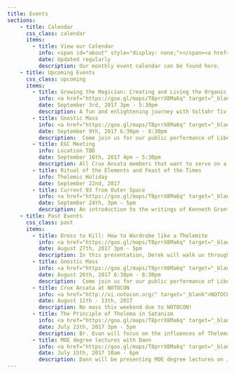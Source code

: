 ```yaml
---
title: Events
sections:
    - title: Calendar
      css_class: calendar
      items:
        - title: View our Calendar
          info: <span id="about" style="display: none;"></span><a href="https://calendar.google.com/calendar/embed?src=cruxansata.oto%40gmail.com&ctz=America/Denver" target="_blank">Google Calendar</a>
          date: Updated regularly
          description: Our monthly event calendar can be found here.
    - title: Upcoming Events
      css_class: upcoming
      items:
        - title: Growing the Magician: Creating and Living the Organic Magical Life
          info: <a href="https://goo.gl/maps/T8prrX8Ma6q" target="_blank">9635 W. Colfax Avenue</a>
          date: September 3rd, 2017 3pm - 5:30pm
          description: A fun and enlightening journey with Soltahr Tiv-Amanda.</p><p>Soltahr Tiv-Amanda, M.A., LPC has been on the magical path for over 30 years, she has taught many and loved the creating of a magical life. She is a therapist, teacher, and group facilitator in search of conscious understanding of the elder experience.</p><p>$10 admission at the door. All are welcome.
        - title: Gnostic Mass
          info: <a href="https://goo.gl/maps/T8prrX8Ma6q" target="_blank">9635 W. Colfax Avenue</a>
          date: September 9th, 2017 6:30pm - 8:30pm
          description:  Come join us for our public performance of Liber XV, The Gnostic Mass.  This ritual is the central rite, both public and private, of the Ordo Templi Orientis.  It is a participatory ritual, meaning that all attendees are expected to take part.  The full script of the ritual can be found <a href="http://lib.oto-usa.org/libri/liber0015.html">here</a>.</p><p>We will begin at 7:00, so we ask that everyone arrives between 6:30 and 6:45 in order to be included in the headcount.</p>A quick reminder: we ask that nobody bring food, drinks, or vape-pens into the temple-space nor into the waiting room.
        - title: EGC Meeting
          info: Location TBD
          date: September 16th, 2017 4pm – 5:30pm
          description: All Crux Ansata members that want to serve on a Mass team in first quarter 2017 should plan on attending. If unable to attend, please write an email with preferences (what you'd like to do, what you're willing to do, whom you'd prefer to work with, etc) to <a href="mailto:master@cruxansata-oto.org">master@cruxansata-oto.org</a>
        - title: Ritual of the Elements and Feast of the Times
          info: Thelemic Holiday
          date: September 22nd, 2017
        - title: Current 93 from Outer Space
          info: <a href="https://goo.gl/maps/T8prrX8Ma6q" target="_blank">9635 W. Colfax Avenue</a>
          date: September 24th, 3pm – 5pm
          description: An introduction to the writings of Kenneth Grant.</p><p>$5 suggested donation for non-members.
    - title: Past Events
      css_class: past
      items:
        - title: Dress to Kill: How to Wardrobe like a Thelemite
          info: <a href="https://goo.gl/maps/T8prrX8Ma6q" target="_blank">9635 W. Colfax Avenue</a>
          date: August 27th, 2017 3pm - 5pm
          description: In this presentation, Derek will walk us through how to use clothing--the most visible part of our personality--as a magickal weapon.</p><p>This presentation is public. $5 donation suggested
        - title: Gnostic Mass
          info: <a href="https://goo.gl/maps/T8prrX8Ma6q" target="_blank">9635 W. Colfax Avenue</a>
          date: August 26th, 2017 6:30pm - 8:30pm
          description:  Come join us for our public performance of Liber XV, The Gnostic Mass.  This ritual is the central rite, both public and private, of the Ordo Templi Orientis.  It is a participatory ritual, meaning that all attendees are expected to take part.  The full script of the ritual can be found <a href="http://lib.oto-usa.org/libri/liber0015.html">here</a>.</p><p>We will begin at 7:00, so we ask that everyone arrives between 6:30 and 6:45 in order to be included in the headcount.</p>A quick reminder: we ask that nobody bring food, drinks, or vape-pens into the temple-space nor into the waiting room.
        - title: Crux Ansata at NOTOCON
          info: <a href="http://xi.notocon.org/" target="_blank">NOTOCON XI: For the chance of union</a>
          date: August 11th - 13th, 2017
          description: No mass this weekend due to NOTOCON!
        - title: The Principle of Thelema in Satanism
          info: <a href="https://goo.gl/maps/T8prrX8Ma6q" target="_blank">9635 W. Colfax Avenue</a>
          date: July 23th, 2017 3pm - 5pm
          description: Br. Evan will focus on the influences of Thelema found in modern Satanism, and time willing, modern Left Hand Path philosophy. Through fifteen years of tenure with the Church of Satan and three years with the OTO, Br. Evan has found a wealth of similarities and differences between these paths.</p><p>This class is open to the public. $5 Donation suggested for non-members.
        - title: MOE degree lectures with Dann
          info: <a href="https://goo.gl/maps/T8prrX8Ma6q" target="_blank">9635 W. Colfax Avenue</a>
          date: July 15th, 2017 10am - 6pm
          description: Dann will be presenting MOE degree lectures on July 15th. He will start with Minerval & end with III, with about 90 minutes for each degree (1 hr presentation & 30 minute Q&A). We will start at 10am, cover Minerval & First, then break for lunch. The afternoon will be Second & Third. There will be a hard stop between each lecture to allow those not at the proper degree to leave. This event is open to all dues current initiates in good standing of the appropriate degree.</p><p>Bring your questions!
---
```

